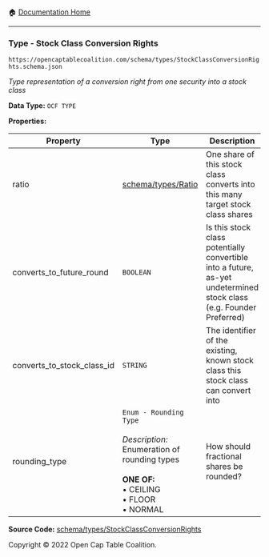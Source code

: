 :house: [Documentation Home](/README.md)

---

### Type - Stock Class Conversion Rights

`https://opencaptablecoalition.com/schema/types/StockClassConversionRights.schema.json`

_Type representation of a conversion right from one security into a stock class_

**Data Type:** `OCF TYPE`

**Properties:**

| Property                   | Type                                                                                                                                                       | Description                                                                                                         | Required   |
| -------------------------- | ---------------------------------------------------------------------------------------------------------------------------------------------------------- | ------------------------------------------------------------------------------------------------------------------- | ---------- |
| ratio                      | [schema/types/Ratio](/docs/schema/types/Ratio.md)                                                                                                          | One share of this stock class converts into this many target stock class shares                                     | `REQUIRED` |
| converts_to_future_round   | `BOOLEAN`                                                                                                                                                  | Is this stock class potentially convertible into a future, as-yet undetermined stock class (e.g. Founder Preferred) | -          |
| converts_to_stock_class_id | `STRING`                                                                                                                                                   | The identifier of the existing, known stock class this stock class can convert into                                 | -          |
| rounding_type              | `Enum - Rounding Type`</br></br>_Description:_ Enumeration of rounding types</br></br>**ONE OF:** </br>&bull; CEILING </br>&bull; FLOOR </br>&bull; NORMAL | How should fractional shares be rounded?                                                                            | `REQUIRED` |

**Source Code:** [schema/types/StockClassConversionRights](/schema/types/StockClassConversionRights.schema.json)

Copyright © 2022 Open Cap Table Coalition.
